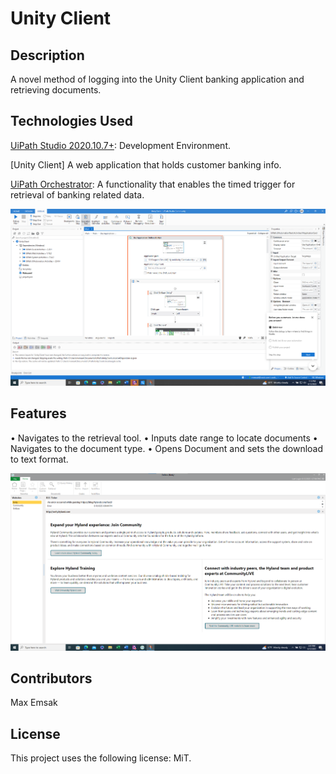 # <strong> Unity Client </strong> #

## <strong> Description </strong> ##

A novel method of logging into the Unity Client banking application and retrieving documents.

## <strong> Technologies Used </strong> ##

[UiPath Studio 2020.10.7+](https://www.uipath.com/product/studio): Development Environment.

[Unity Client] A web application that holds customer banking info.

[UiPath Orchestrator](www.cloud.uipath.com/): A functionality that enables the timed trigger for retrieval of banking related data.

![]()<img width="723" alt="image" src="https://github.com/matthew813709/Gitimages/blob/3efe829a80e09136980c0b5e034a634e13fb3ddd/Screenshot%202023-06-12%20132222.png">

## <strong> Features </strong> ##

• Navigates to the retrieval tool.
• Inputs date range to locate documents
• Navigates to the document type.
• Opens Document and sets the download to text format.


![]()<img width="723" alt="image" src="https://github.com/matthew813709/Gitimages/blob/98ede88061f3d0de9f62f6feb5f10690970e77b2/Screenshot%202023-06-12%20153242.png">

## <strong> Contributors </strong> ##
Max Emsak

## <strong> License </strong> ##
This project uses the following license: MiT.

